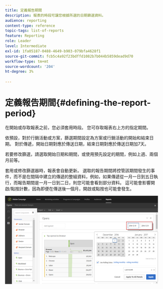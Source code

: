 ```yaml
---
title: 定義報告期間
description: 報表的時段可讓您根據所選的日期篩選資料。
audience: reporting
content-type: reference
topic-tags: list-of-reports
feature: Reporting
role: Leader
level: Intermediate
exl-id: 1fa05187-0488-4649-b903-079bfa4628f1
source-git-commit: fcb5c4a92f23bdffd1082b7b044b5859dead9d70
workflow-type: tm+mt
source-wordcount: '204'
ht-degree: 3%

---
```


# 定義報告期間{#defining-the-report-period}

在開始或存取報表之前，您必須套用時段。 您可存取報表右上方的指定期間。

依預設，對於行銷活動或方案，篩選期間設定為方案或行銷活動的開始和結束日期。 對於傳遞，開始日期對應於傳送日期，結束日期對應於傳送日期加7天。

若要修改篩選，請選取開始日期和期間，或使用預先設定的期間，例如上週、兩個月前等。

套用或修改篩選器時，報表會自動更新。 選取的報告期間將控管該期間發生的事件，而不是在間隔中建立的傳遞的整組資料，例如，如果傳遞從一月一日到五日執行，而報告期間是一月一日到二日，則您可能會看到部分資料。 這可能會影響開啟/點按計數，因為即便在傳送後一個月，開啟或點按也可能會發生。

![](assets/campaign_reports_5.png)
